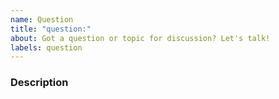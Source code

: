 ```yaml
---
name: Question
title: "question:"
about: Got a question or topic for discussion? Let's talk!
labels: question
---
```


### Description

<!--
What's up?
-->
